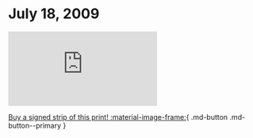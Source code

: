 # July 18, 2009

![](https://www.achewood.com/comic.php?date=07182009)

[Buy a signed strip of this print! :material-image-frame:](https://achewood-holiday-pop-up.myshopify.com/products/strip#07182009){ .md-button .md-button--primary }
